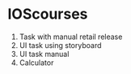 # IOScourses
1) Task with manual retail release
2) UI task using storyboard
3) UI task manual
4) Calculator
